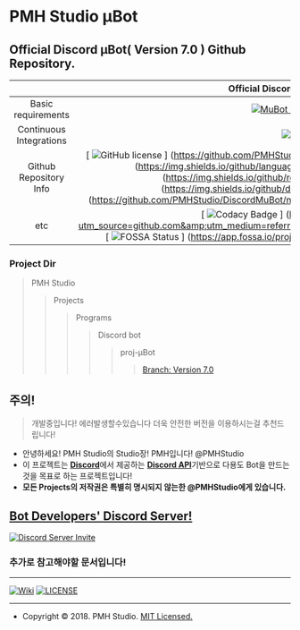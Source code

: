 PMH Studio μBot
================
Official Discord μBot( Version 7.0 ) Github Repository.
--------------------------------------------------------------

|  | Official Discord μBot( Version 7.0 ) Github Repository Shields |
|:-----------------------:|:------------------------------------------------------------------------------------------------------------------------------------------------------------------------------------------------------------------------------------------------------------------------------------------------------------------------------------------------------------------------------------------------------------------------------------------------------------------------------------------------------------------------------------------------------------------------------------------------------------------------------------------------------------------------------------------------------------------------------------------------------------------------:|
| Basic requirements |  [![MuBot Language](https://img.shields.io/badge/language-javascript-F7DF1E.svg?logo=JavaScript)](https://www.javascript.com) [![MuBot Using](https://img.shields.io/badge/using-node.js-339933.svg?logo=Node.js)](https://nodejs.org) [![MuBot Request](https://img.shields.io/badge/request-discord.js-7289DA.svg?logo=Discord)](https://discord.js.org) |
| Continuous Integrations | [![AppVeyorCI Status](https://img.shields.io/appveyor/ci/PMHStudio/discordmubot.svg?logo=appveyor&style=popout)](https://ci.appveyor.com/project/PMHStudio/discordmubot/branch/μBot-ver7) [![CircleCI Status](https://img.shields.io/circleci/project/github/PMHStudio/DiscordMuBot.svg?style=popout&logo=CircleCI&colorA=343434)](https://circleci.com/gh/PMHStudio/DiscordMuBot) |
| Github Repository Info | [ ![GitHub license](https://img.shields.io/github/license/PMHStudio/DiscordMuBot.svg) ] (https://github.com/PMHStudio/DiscordMuBot/blob/%CE%BCBot-ver7/LICENSE)  ![ GitHub code size in bytes ] (https://img.shields.io/github/languages/code-size/PMHStudio/DiscordMuBot.svg)  ![ GitHub (pre-)release ] (https://img.shields.io/github/release/PMHStudio/DiscordMuBot/all.svg)  ![ Github All Releases ] (https://img.shields.io/github/downloads/PMHStudio/DiscordMuBot/total.svg)  [ ![GitHub forks](https://img.shields.io/github/forks/PMHStudio/DiscordMuBot.svg) ] (https://github.com/PMHStudio/DiscordMuBot/network)  [ ![GitHub issues](https://img.shields.io/github/issues/PMHStudio/DiscordMuBot.svg) ] (https://github.com/PMHStudio/DiscordMuBot/issues) |
| etc | [ ![Codacy Badge](https://api.codacy.com/project/badge/Grade/6e6865679220427c8504e6ae63d1a0ad) ] (https://www.codacy.com/app/kok4575/DiscordMuBot?utm_source=github.com&amp;utm_medium=referral&amp;utm_content=PMHStudio/DiscordMuBot&amp;utm_campaign=Badge_Grade)  [ ![FOSSA Status](https://app.fossa.io/api/projects/git%2Bgithub.com%2FPMHStudio%2FDiscordMuBot.svg?type=shield) ] (https://app.fossa.io/projects/git%2Bgithub.com%2FPMHStudio%2FDiscordMuBot?ref=badge_shield) |

### Project Dir
> PMH Studio
>> Projects
>>> Programs
>>>> Discord bot
>>>>> proj-μBot
>>>>>> [Branch: Version 7.0](https://github.com/PMHStudio/DiscordMuBot/branches)

## 주의!
> 개발중입니다! 에러발생할수있습니다 더욱 안전한 버전을 이용하시는걸 추천드립니다!

- 안녕하세요! PMH Studio의 Studio장! PMH입니다! @PMHStudio
- 이 프로젝트는 [**Discord**](https://discordapp.com)에서 제공하는 [**Discord API**](https://discordapp.com/developers)기반으로 다용도 Bot을 만드는것을 목표로 하는 프로젝트입니다!
- **모든 Projects의 저작권은 특별히 명시되지 않는한 @PMHStudio에게 있습니다.**

## [**Bot Developers' Discord Server!**](https://discord.gg/kEnspqB)
[![Discord Server Invite](https://discordapp.com/api/guilds/458629337264947221/widget.png?style=banner3)](https://discord.io/PMHStudioBots)



### 추가로 참고해야할 문서입니다!
-----------------------------------------------------------
[![Wiki](https://img.shields.io/badge/WIKI-Open-brightgreen.svg)](https://github.com/PMHStudio/DiscordMuBot/wiki)
[![LICENSE](https://img.shields.io/badge/LICENSE-Software-brightgreen.svg)](https://github.com/PMHStudio/DiscordMuBot/blob/%CE%BCBot-ver7/Software%20LICENSE.md)

--------------------------------------------------------------------------------------



- Copyright &copy; 2018. PMH Studio. [MIT Licensed.](https://github.com/PMHStudio/DiscordMuBot/blob/%CE%BCBot-ver7/LICENSE)
